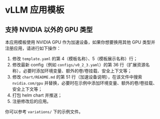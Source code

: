 # vLLM 应用模板

## 支持 NVIDIA 以外的 GPU 类型

本应用模板使用 NVIDIA GPU 作为加速设备，如果你想要换用其他 GPU 类型并注册应用，请进行如下操作：

1. 修改 `template.yaml` 的第 4（模板名称）、5（模板展示名称）行；
2. 修改最新 config（例如 `configs/v0_2_3.yaml`）的第 36 行（扩展资源名称），必要时添加环境变量、额外的卷/卷挂载、安全上下文等；
3. 修改 `chart/README.md` 的第 51 行（加速设备说明），在该文件中搜索 `nvidia.com/gpu` 并替换，必要时在示例中添加环境变量、额外的卷/卷挂载、安全上下文等；
4. 打包 helm chart 并推送；
5. 注册修改后的应用。

你可以参考 `variations/` 下的示例文件。
